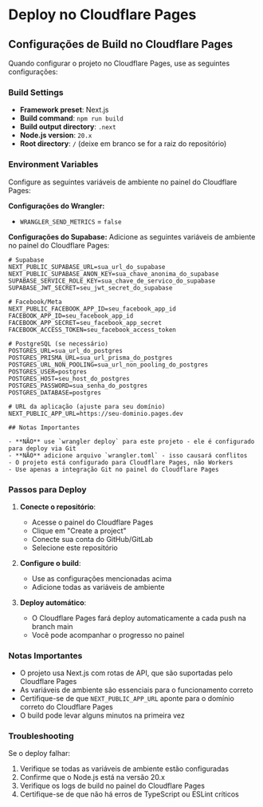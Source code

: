 # Deploy no Cloudflare Pages

## Configurações de Build no Cloudflare Pages

Quando configurar o projeto no Cloudflare Pages, use as seguintes configurações:

### Build Settings
- **Framework preset**: Next.js
- **Build command**: `npm run build`
- **Build output directory**: `.next`
- **Node.js version**: `20.x`
- **Root directory**: `/` (deixe em branco se for a raiz do repositório)

### Environment Variables

Configure as seguintes variáveis de ambiente no painel do Cloudflare Pages:

**Configurações do Wrangler:**
- `WRANGLER_SEND_METRICS` = `false`

**Configurações do Supabase:**
Adicione as seguintes variáveis de ambiente no painel do Cloudflare Pages:

```
# Supabase
NEXT_PUBLIC_SUPABASE_URL=sua_url_do_supabase
NEXT_PUBLIC_SUPABASE_ANON_KEY=sua_chave_anonima_do_supabase
SUPABASE_SERVICE_ROLE_KEY=sua_chave_de_servico_do_supabase
SUPABASE_JWT_SECRET=seu_jwt_secret_do_supabase

# Facebook/Meta
NEXT_PUBLIC_FACEBOOK_APP_ID=seu_facebook_app_id
FACEBOOK_APP_ID=seu_facebook_app_id
FACEBOOK_APP_SECRET=seu_facebook_app_secret
FACEBOOK_ACCESS_TOKEN=seu_facebook_access_token

# PostgreSQL (se necessário)
POSTGRES_URL=sua_url_do_postgres
POSTGRES_PRISMA_URL=sua_url_prisma_do_postgres
POSTGRES_URL_NON_POOLING=sua_url_non_pooling_do_postgres
POSTGRES_USER=postgres
POSTGRES_HOST=seu_host_do_postgres
POSTGRES_PASSWORD=sua_senha_do_postgres
POSTGRES_DATABASE=postgres

# URL da aplicação (ajuste para seu domínio)
NEXT_PUBLIC_APP_URL=https://seu-dominio.pages.dev

## Notas Importantes

- **NÃO** use `wrangler deploy` para este projeto - ele é configurado para deploy via Git
- **NÃO** adicione arquivo `wrangler.toml` - isso causará conflitos
- O projeto está configurado para Cloudflare Pages, não Workers
- Use apenas a integração Git no painel do Cloudflare Pages
```

### Passos para Deploy

1. **Conecte o repositório**:
   - Acesse o painel do Cloudflare Pages
   - Clique em "Create a project"
   - Conecte sua conta do GitHub/GitLab
   - Selecione este repositório

2. **Configure o build**:
   - Use as configurações mencionadas acima
   - Adicione todas as variáveis de ambiente

3. **Deploy automático**:
   - O Cloudflare Pages fará deploy automaticamente a cada push na branch main
   - Você pode acompanhar o progresso no painel

### Notas Importantes

- O projeto usa Next.js com rotas de API, que são suportadas pelo Cloudflare Pages
- As variáveis de ambiente são essenciais para o funcionamento correto
- Certifique-se de que `NEXT_PUBLIC_APP_URL` aponte para o domínio correto do Cloudflare Pages
- O build pode levar alguns minutos na primeira vez

### Troubleshooting

Se o deploy falhar:
1. Verifique se todas as variáveis de ambiente estão configuradas
2. Confirme que o Node.js está na versão 20.x
3. Verifique os logs de build no painel do Cloudflare Pages
4. Certifique-se de que não há erros de TypeScript ou ESLint críticos